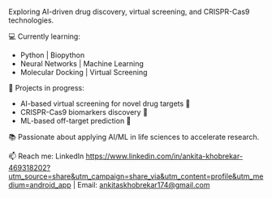 Exploring AI-driven drug discovery, virtual screening, and CRISPR-Cas9 technologies.

💻 Currently learning:
- Python | Biopython
- Neural Networks | Machine Learning
- Molecular Docking | Virtual Screening

🔬 Projects in progress:
- AI-based virtual screening for novel drug targets 🧬
- CRISPR-Cas9 biomarkers discovery 🔎
- ML-based off-target prediction 🚀

📚 Passionate about applying AI/ML in life sciences to accelerate research.

📫 Reach me: LinkedIn https://www.linkedin.com/in/ankita-khobrekar-469318202?utm_source=share&utm_campaign=share_via&utm_content=profile&utm_medium=android_app 
| Email: ankitaskhobrekar174@gmail.com
